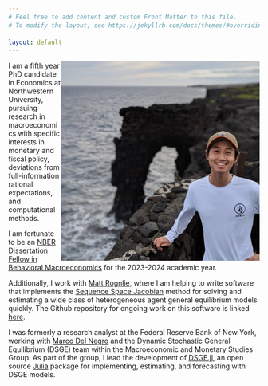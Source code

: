 ```yaml
---
# Feel free to add content and custom Front Matter to this file.
# To modify the layout, see https://jekyllrb.com/docs/themes/#overriding-theme-defaults

layout: default
---
```


<img src="/assets/profile.jpg" height="400" align="right"/>

I am a fifth year PhD candidate in Economics at Northwestern University, pursuing research in macroeconomics with specific interests in monetary and fiscal policy, deviations from full-information rational expectations, and computational methods.

I am fortunate to be an [NBER Dissertation Fellow in Behavioral Macroeconomics](https://www.nber.org/career-resources/postdoctoral-and-graduate-fellows-academic-year-2023-24) for the 2023-2024 academic year.

Additionally, I work with [Matt Rognlie](https://sites.northwestern.edu/rognlie/), where I am helping to write software that implements the [Sequence Space Jacobian](https://shade-econ.github.io/sequence-jacobian/sequence_jacobian_paper.pdf) method for solving and estimating a wide class of heterogeneous agent general equilibrium models quickly. The Github repository for ongoing work on this software is linked [here](https://github.com/shade-econ/sequence-jacobian/tree/master).

I was formerly a research analyst at the Federal Reserve Bank of New York, working with [Marco Del Negro](https://www.newyorkfed.org/research/economists/delnegro) and the Dynamic Stochastic General Equilibrium (DSGE) team within the Macroeconomic and Monetary Studies Group. As part of the group, I lead the development of [DSGE.jl](https://github.com/FRBNY-DSGE/DSGE.jl), an open source [Julia](https://julialang.org) package for implementing, estimating, and forecasting with DSGE models.
